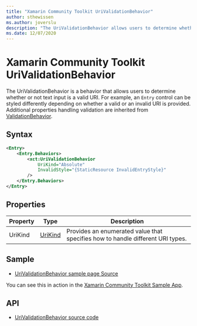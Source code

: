 ```yaml
---
title: "Xamarin Community Toolkit UriValidationBehavior"
author: sthewissen
ms.author: joverslu
description: "The UriValidationBehavior allows users to determine whether or not text input is a valid URI."
ms.date: 12/07/2020
---
```


# Xamarin Community Toolkit UriValidationBehavior

The UriValidationBehavior is a behavior that allows users to determine whether or not text input is a valid URI. For example, an `Entry` control can be styled differently depending on whether a valid or an invalid URI is provided. Additional properties handling validation are inherited from [ValidationBehavior](/xamarin-communitytoolkit/behaviors/validationbehavior).

## Syntax

```xml
<Entry>
    <Entry.Behaviors>
        <xct:UriValidationBehavior 
            UriKind="Absolute"
            InvalidStyle="{StaticResource InvalidEntryStyle}"
        />
    </Entry.Behaviors>
</Entry>
```

## Properties

|Property  |Type  |Description  |
|---------|---------|---------|
| UriKind | [UriKind](xref:System.UriKind)  | Provides an enumerated value that specifies how to handle different URI types. |


## Sample

- [UriValidationBehavior sample page Source](https://github.com/xamarin/XamarinCommunityToolkit/blob/main/src/CommunityToolkit/Xamarin.CommunityToolkit.Sample/Pages/Behaviors/UriValidationBehaviorPage.xaml)

You can see this in action in the [Xamarin Community Toolkit Sample App](https://github.com/xamarin/XamarinCommunityToolkit).

## API

* [UriValidationBehavior source code](https://github.com/xamarin/XamarinCommunityToolkit/blob/main/src/CommunityToolkit/Xamarin.CommunityToolkit/Behaviors/Validators/UriValidationBehavior.shared.cs)
